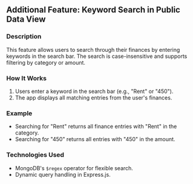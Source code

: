 ## Additional Feature: Keyword Search in Public Data View

### Description
This feature allows users to search through their finances by entering keywords in the search bar. The search is case-insensitive and supports filtering by category or amount.

### How It Works
1. Users enter a keyword in the search bar (e.g., "Rent" or "450").
2. The app displays all matching entries from the user's finances.

### Example
- Searching for "Rent" returns all finance entries with "Rent" in the category.
- Searching for "450" returns all entries with "450" in the amount.

### Technologies Used
- MongoDB's `$regex` operator for flexible search.
- Dynamic query handling in Express.js.

